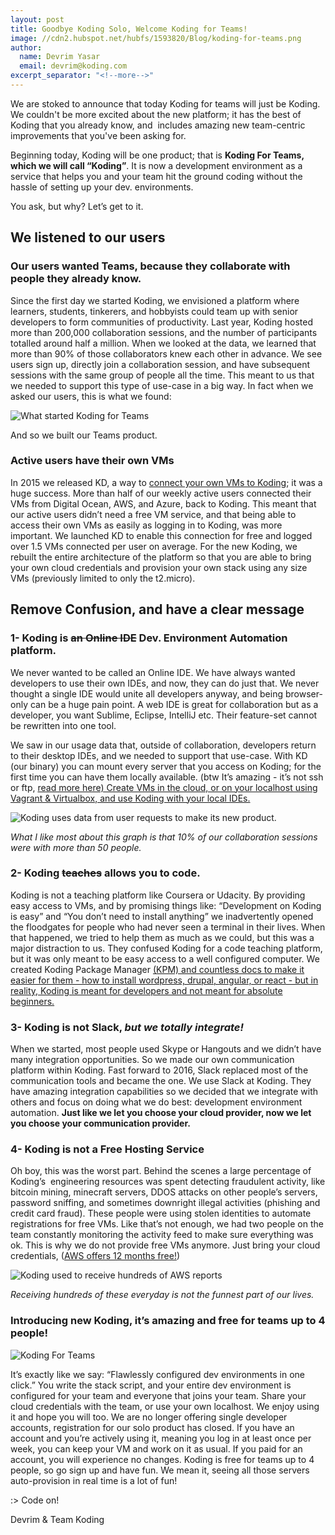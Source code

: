 ```yaml
---
layout: post
title: Goodbye Koding Solo, Welcome Koding for Teams!
image: //cdn2.hubspot.net/hubfs/1593820/Blog/koding-for-teams.png
author:
  name: Devrim Yasar
  email: devrim@koding.com
excerpt_separator: "<!--more-->"
---
```


We are stoked to announce that today Koding for teams will just be Koding. We couldn't be more excited about the new platform; it has the best of Koding that you already know, and  includes amazing new team-centric improvements that you've been asking for.

<!--more-->

Beginning today, Koding will be one product; that is **Koding For Teams, which we will call “Koding”**. It is now a development environment as a service that helps you and your team hit the ground coding without the hassle of setting up your dev. environments.

You ask, but why? Let’s get to it.

## We listened to our users

### Our users wanted Teams, because they collaborate with people they already know.

Since the first day we started Koding, we envisioned a platform where learners, students, tinkerers, and hobbyists could team up with senior developers to form communities of productivity. Last year, Koding hosted more than 200,000 collaboration sessions, and the number of participants totalled around half a million. When we looked at the data, we learned that more than 90% of those collaborators knew each other in advance. We see users sign up, directly join a collaboration session, and have subsequent sessions with the same group of people all the time. This meant to us that we needed to support this type of use-case in a big way. In fact when we asked our users, this is what we found:

![What started Koding for Teams](http://cdn2.hubspot.net/hubfs/1593820/Blog/Screen_Shot_2016-03-01_at_8.12.01_AM.png "What started Koding for Teams")

And so we built our Teams product.

### Active users have their own VMs

In 2015 we released KD, a way to [connect your own VMs to Koding](http://www.koding.com/docs/connect-your-machine); it was a huge success. More than half of our weekly active users connected their VMs from Digital Ocean, AWS, and Azure, back to Koding. This meant that our active users didn’t need a free VM service, and that being able to access their own VMs as easily as logging in to Koding, was more important. We launched KD to enable this connection for free and logged over 1.5 VMs connected per user on average. For the new Koding, we rebuilt the entire architecture of the platform so that you are able to bring your own cloud credentials and provision your own stack using any size VMs (previously limited to only the t2.micro).

## Remove Confusion, and have a clear message

### 1- Koding is ~~an Online IDE~~ Dev. Environment Automation platform.

We never wanted to be called an Online IDE. We have always wanted developers to use their own IDEs, and now, they can do just that. We never thought a single IDE would unite all developers anyway, and being browser-only can be a huge pain point. A web IDE is great for collaboration but as a developer, you want Sublime, Eclipse, IntelliJ etc. Their feature-set cannot be rewritten into one tool.

We saw in our usage data that, outside of collaboration, developers return to their desktop IDEs, and we needed to support that use-case. With KD (our binary) you can mount every server that you access on Koding; for the first time you can have them locally available. (btw It’s amazing - it’s not ssh or ftp, [read more here) Create VMs in the cloud, or on your localhost using Vagrant & Virtualbox, and use Koding with your local IDEs.](http://www.koding.com/docs/connect-your-machine)

![Koding uses data from user requests to make its new product.](http://cdn2.hubspot.net/hubfs/1593820/Blog/Screen_Shot_2016-03-01_at_8.12.27_AM.png "Koding uses data from user requests to make its new product.")

_What I like most about this graph is that 10% of our collaboration sessions were with more than 50 people._

### 2- Koding ~~teaches~~ allows you to code.

Koding is not a teaching platform like Coursera or Udacity. By providing easy access to VMs, and by promising things like: “Development on Koding is easy” and “You don’t need to install anything” we inadvertently opened the floodgates for people who had never seen a terminal in their lives. When that happened, we tried to help them as much as we could, but this was a major distraction to us. They confused Koding for a code teaching platform, but it was only meant to be easy access to a well configured computer. We created Koding Package Manager [(KPM) and countless docs to make it easier for them - how to install wordpress, drupal, angular, or react - but in reality, Koding is meant for developers and not meant for absolute beginners.](https://www.koding.com/docs/getting-started-kpm)

### 3- Koding is not Slack, _but we totally integrate!_

When we started, most people used Skype or Hangouts and we didn’t have many integration opportunities. So we made our own communication platform within Koding. Fast forward to 2016, Slack replaced most of the communication tools and became the one. We use Slack at Koding. They have amazing integration capabilities so we decided that we integrate with others and focus on doing what we do best: development environment automation. **Just like we let you choose your cloud provider, now we let you choose your communication provider.**

### 4- Koding is not a Free Hosting Service

Oh boy, this was the worst part. Behind the scenes a large percentage of Koding’s  engineering resources was spent detecting fraudulent activity, like bitcoin mining, minecraft servers, DDOS attacks on other people’s servers, password sniffing, and sometimes downright illegal activities (phishing and credit card fraud). These people were using stolen identities to automate registrations for free VMs. Like that’s not enough, we had two people on the team constantly monitoring the activity feed to make sure everything was ok. This is why we do not provide free VMs anymore. Just bring your cloud credentials, ([AWS offers 12 months free!](https://aws.amazon.com/free/))

![Koding used to receive hundreds of AWS reports](http://cdn2.hubspot.net/hubfs/1593820/Blog/Screen_Shot_2016-03-01_at_8.12.51_AM.png "Koding used to receive hundreds of AWS reports")

_Receiving hundreds of these everyday is not the funnest part of our lives._

### Introducing new Koding, it’s amazing and free for teams up to 4 people!

![Koding For Teams](http://cdn2.hubspot.net/hubfs/1593820/Blog/koding-for-teams.png "Koding For Teams")

It’s exactly like we say: “Flawlessly configured dev environments in one click.” You write the stack script, and your entire dev environment is configured for your team and everyone that joins your team. Share your cloud credentials with the team, or use your own localhost. We enjoy using it and hope you will too. We are no longer offering single developer accounts, registration for our solo product has closed. If you have an account and you’re actively using it, meaning you log in at least once per week, you can keep your VM and work on it as usual. If you paid for an account, you will experience no changes. Koding is free for teams up to 4 people, so go sign up and have fun. We mean it, seeing all those servers auto-provision in real time is a lot of fun!

:> Code on!

Devrim & Team Koding
